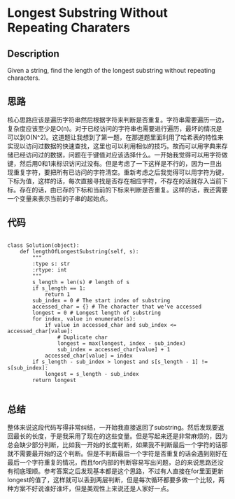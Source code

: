 # Longest Substring Without Repeating Charaters

## Description

Given a string, find the length of the longest substring without repeating characters.

## 思路

核心思路应该是遍历字符串然后根据字符来判断是否重复。字符串需要遍历一边，复杂度应该至少是O(n)。对于已经访问的字符串也需要进行遍历，最坏的情况是可以到O(N^2)。这道题让我想到了第一题，在那道题里面利用了哈希表的特性来实现以访问过数据的快速查找，这里也可以利用相似的技巧。故而可以用字典来存储已经访问过的数据，问题在于键值对应该选择什么。一开始我觉得可以用字符做键，然后用0和1来标识访问过没有。但是考虑了一下这样是不行的，因为一旦出现重复字符，要把所有已访问的字符清空。重新考虑之后我觉得可以用字符为键，下标为值，这样的话，每次直接寻找是否存在相应字符，不存在的话就存入当前下标。存在的话，由已存的下标和当前的下标来判断是否重复。这样的话，我还需要一个变量来表示当前的子串的起始点。

## 代码

```

class Solution(object):
    def lengthOfLongestSubstring(self, s):
        """
        :type s: str
        :rtype: int
        """
        s_length = len(s) # length of s
        if s_length == 1:
            return 1
        sub_index = 0 # The start index of substring
        accessed_char = {} # The character that we've accessed
        longest = 0 # Longest length of substring
        for index, value in enumerate(s):
            if value in accessed_char and sub_index <= accessed_char[value]:
                # Duplicate char 
                longest = max(longest, index - sub_index)
                sub_index = accessed_char[value] + 1                
            accessed_char[value] = index
        if s_length - sub_index > longest and s[s_length - 1] != s[sub_index]:
            longest = s_length - sub_index
        return longest
                
```

## 总结

整体来说这段代码写得非常纠结，一开始我直接返回了substring。然后发现要返回最长的长度，于是我采用了现在的这些变量。但是写起来还是非常麻烦的，因为总会缺少部分判断，比如我一开始的长度判断，如果我不判断最后一个字符的话那就不需要最开始的这个判断。但是不判断最后一个字符是否重复的话会遇到刚好在最后一个字符重复的情况，而且for内部的判断容易写出问题，总的来说思路还没有彻底理顺。参考答案之后发现基本都是这个思路，不过有人直接在for里面更新longest的值了，这样就可以丢到两层判断，但是每次循环都要多做一个比较，两种方案不好说谁好谁坏，但是美观性上来说还是人家好一点。
